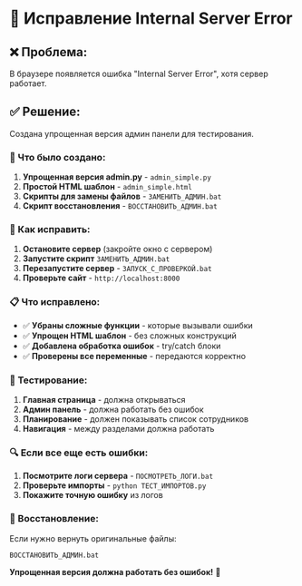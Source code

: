# 🔧 Исправление Internal Server Error

## ❌ Проблема:
В браузере появляется ошибка "Internal Server Error", хотя сервер работает.

## ✅ Решение:
Создана упрощенная версия админ панели для тестирования.

### 🔧 Что было создано:

1. **Упрощенная версия admin.py** - `admin_simple.py`
2. **Простой HTML шаблон** - `admin_simple.html`
3. **Скрипты для замены файлов** - `ЗАМЕНИТЬ_АДМИН.bat`
4. **Скрипт восстановления** - `ВОССТАНОВИТЬ_АДМИН.bat`

### 🚀 Как исправить:

1. **Остановите сервер** (закройте окно с сервером)
2. **Запустите скрипт** `ЗАМЕНИТЬ_АДМИН.bat`
3. **Перезапустите сервер** - `ЗАПУСК_С_ПРОВЕРКОЙ.bat`
4. **Проверьте сайт** - `http://localhost:8000`

### 📋 Что исправлено:

- ✅ **Убраны сложные функции** - которые вызывали ошибки
- ✅ **Упрощен HTML шаблон** - без сложных конструкций
- ✅ **Добавлена обработка ошибок** - try/catch блоки
- ✅ **Проверены все переменные** - передаются корректно

### 🎯 Тестирование:

1. **Главная страница** - должна открываться
2. **Админ панель** - должна работать без ошибок
3. **Планирование** - должен показывать список сотрудников
4. **Навигация** - между разделами должна работать

### 🔍 Если все еще есть ошибки:

1. **Посмотрите логи сервера** - `ПОСМОТРЕТЬ_ЛОГИ.bat`
2. **Проверьте импорты** - `python ТЕСТ_ИМПОРТОВ.py`
3. **Покажите точную ошибку** из логов

### 🔄 Восстановление:

Если нужно вернуть оригинальные файлы:
```
ВОССТАНОВИТЬ_АДМИН.bat
```

**Упрощенная версия должна работать без ошибок!** 🎉


